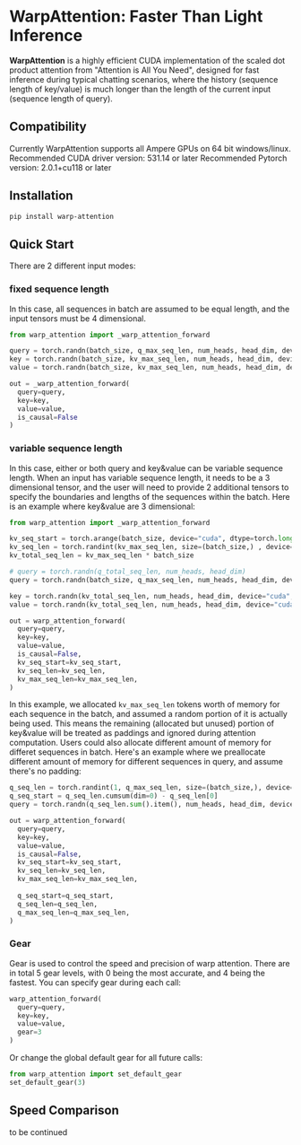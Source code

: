 # WarpAttention: Faster Than Light Inference

**WarpAttention** is a highly efficient CUDA implementation of the scaled dot product attention from "Attention is All You Need", designed for fast inference during typical chatting scenarios, where the history (sequence length of key/value) is much longer than the length of the current input (sequence length of query). 

## Compatibility
Currently WarpAttention supports all Ampere GPUs on 64 bit windows/linux.
Recommended CUDA driver version: 531.14 or later
Recommended Pytorch version: 2.0.1+cu118 or later

## Installation
```bash
pip install warp-attention
```

## Quick Start

There are 2 different input modes:

### fixed sequence length

In this case, all sequences in batch are assumed to be equal length, and the input tensors must be 4 dimensional.

```python
from warp_attention import _warp_attention_forward

query = torch.randn(batch_size, q_max_seq_len, num_heads, head_dim, device="cuda", dtype=torch.half)
key = torch.randn(batch_size, kv_max_seq_len, num_heads, head_dim, device="cuda", dtype=torch.half)
value = torch.randn(batch_size, kv_max_seq_len, num_heads, head_dim, device="cuda", dtype=torch.half)

out = _warp_attention_forward(
  query=query,
  key=key,
  value=value,
  is_causal=False
)
```

### variable sequence length

In this case, either or both query and key&value can be variable sequence length. When an input has variable sequence length, it needs to be a 3 dimensional tensor, and the user will need to provide 2 additional tensors to specify the boundaries and lengths of the sequences within the batch. Here is an example where key&value are 3 dimensional:


```python
from warp_attention import _warp_attention_forward

kv_seq_start = torch.arange(batch_size, device="cuda", dtype=torch.long) * kv_max_seq_len
kv_seq_len = torch.randint(kv_max_seq_len, size=(batch_size,) , device="cuda", dtype=torch.long)
kv_total_seq_len = kv_max_seq_len * batch_size

# query = torch.randn(q_total_seq_len, num_heads, head_dim)
query = torch.randn(batch_size, q_max_seq_len, num_heads, head_dim, device="cuda", dtype=torch.half)

key = torch.randn(kv_total_seq_len, num_heads, head_dim, device="cuda", dtype=torch.half)
value = torch.randn(kv_total_seq_len, num_heads, head_dim, device="cuda", dtype=torch.half)

out = warp_attention_forward(
  query=query,
  key=key,
  value=value,
  is_causal=False,
  kv_seq_start=kv_seq_start,
  kv_seq_len=kv_seq_len,
  kv_max_seq_len=kv_max_seq_len,
)
```

In this example, we allocated `kv_max_seq_len` tokens worth of memory for each sequence in the batch, and assumed a random portion of it is actually being used. This means the remaining (allocated but unused) portion of key&value will be treated as paddings and ignored during attention computation. Users could also allocate different amount of memory for differet sequences in batch. Here's an example where we preallocate different amount of memory for different sequences in query, and assume there's no padding:

```python
q_seq_len = torch.randint(1, q_max_seq_len, size=(batch_size,), device="cuda", dtype=torch.long)
q_seq_start = q_seq_len.cumsum(dim=0) - q_seq_len[0]
query = torch.randn(q_seq_len.sum().item(), num_heads, head_dim, device="cuda", dtype=torch.half)

out = warp_attention_forward(
  query=query,
  key=key,
  value=value,
  is_causal=False,
  kv_seq_start=kv_seq_start,
  kv_seq_len=kv_seq_len,
  kv_max_seq_len=kv_max_seq_len,
  
  q_seq_start=q_seq_start,
  q_seq_len=q_seq_len,
  q_max_seq_len=q_max_seq_len,
)
```

### Gear
Gear is used to control the speed and precision of warp attention. There are in total 5 gear levels, with 0 being the most accurate, and 4 being the fastest. You can specify gear during each call:

```python
warp_attention_forward(
  query=query,
  key=key,
  value=value,
  gear=3
)
```

Or change the global default gear for all future calls:
```python
from warp_attention import set_default_gear
set_default_gear(3)
```

## Speed Comparison
to be continued
